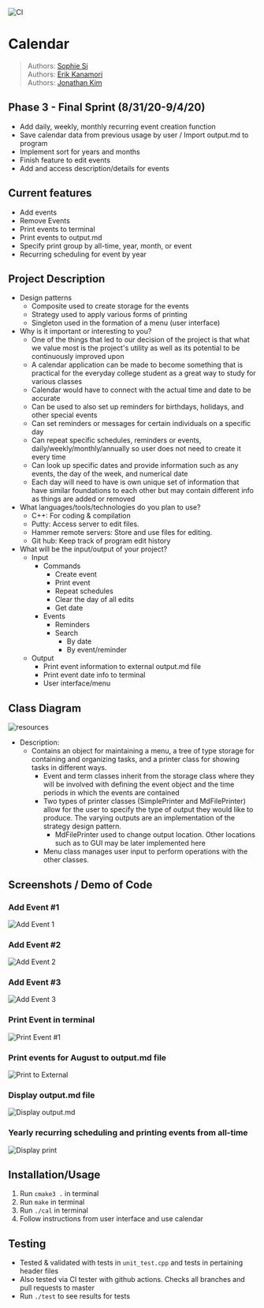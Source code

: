 ![CI](https://github.com/cs100/final-project-joneriksophie/workflows/CI/badge.svg)
# Calendar
 
 > Authors: [Sophie Si](https://github.com/sophie-si)  
 > Authors: [Erik Kanamori](https://github.com/erik-kan)  
 > Authors: [Jonathan Kim](https://github.com/jonathanykim)  
 
## Phase 3 - Final Sprint (8/31/20-9/4/20)
* Add daily, weekly, monthly recurring event creation function
* Save calendar data from previous usage by user / Import output.md to program
* Implement sort for years and months
* Finish feature to edit events
* Add and access description/details for events

## Current features
* Add events
* Remove Events
* Print events to terminal
* Print events to output.md
* Specify print group by all-time, year, month, or event
* Recurring scheduling for event by year


## Project Description
* Design patterns 
 	- Composite used to create storage for the events
	- Strategy used to apply various forms of printing
	- Singleton used in the formation of a menu (user interface)
* Why is it important or interesting to you?
	- One of the things that led to our decision of the project is that what we value most is the project's utility as well as its potential to be continuously improved upon
	- A calendar application can be made to become something that is practical for the everyday college student as a great way to study for various classes
	- Calendar would have to connect with the actual time and date to be accurate 
	- Can be used to also set up reminders for birthdays, holidays, and other special events
	- Can set reminders or messages for certain individuals on a specific day
	- Can repeat specific schedules, reminders or events, daily/weekly/monthly/annually so user does not need to create it every time
	- Can look up specific dates and provide information such as any events, the day of the week, and numerical date
	- Each day will need to have is own unique set of information that have similar foundations to each other but may contain different info as things are added or removed
* What languages/tools/technologies do you plan to use?
	- C++: For coding & compilation
	- Putty: Access server to edit files.
	- Hammer remote servers: Store and use files for editing.
	- Git hub: Keep track of program edit history
* What will be the input/output of your project?
	- Input 
		+ Commands 
			+ Create event
			+ Print event
			+ Repeat schedules 
			+ Clear the day of all edits
			+ Get date
		+ Events
			+ Reminders
			+ Search
				+ By date
				+ By event/reminder
	- Output
		+ Print event information to external output.md file
		+ Print event date info to terminal
		+ User interface/menu

## Class Diagram
![resources](https://docs.google.com/drawings/d/e/2PACX-1vTdH7ktFnFE14cIfMWRMulRcdcmpVhsQiAIHfuYTgICW-Q4Bd_vNtbBDUaNnixaRclXstnm44kwcTEU/pub?w=960&h=720)
* Description:
	- Contains an object for maintaining a menu, a tree of type storage for containing and organizing tasks, and a printer class for showing tasks in different ways.
		+ Event and term classes inherit from the storage class where they will be involved with defining the event object and the time periods in which the events are contained
		+ Two types of printer classes (SimplePrinter and MdFilePrinter) allow for the user to specify the type of output they would like to produce. The varying outputs are an implementation of the strategy design pattern. 
			+ MdFilePrinter used to change output location. Other locations such as to GUI may be later implemented here
		+ Menu class manages user input to perform operations with the other classes. 

## Screenshots / Demo of Code
### Add Event #1
![Add Event 1](Image1.png)

### Add Event #2
![Add Event 2](Image2.png)

### Add Event #3
![Add Event 3](Image3.png)

### Print Event in terminal
![Print Event #1](Image4.png)

### Print events for August to output.md file
![Print to External](Image5.png)

### Display output.md file
![Display output.md](Image6.png)

### Yearly recurring scheduling and printing events from all-time
![Display print](Image7.png)

## Installation/Usage
1. Run `cmake3 .` in terminal
2. Run `make` in terminal
3. Run `./cal` in terminal
4. Follow instructions from user interface and use calendar

## Testing
* Tested & validated with tests in `unit_test.cpp` and tests in pertaining header files
* Also tested via CI tester with github actions. Checks all branches and pull requests to master
* Run `./test` to see results for tests
